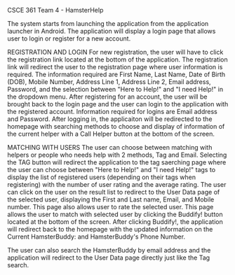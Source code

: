CSCE 361 Team 4 - HamsterHelp

The system starts from launching the application from the application launcher in Android. The application will display a login page
that allows user to login or register for a new account. 


REGISTRATION AND LOGIN
For new registration, the user will have to click the registration link located at the bottom of the application. The registration 
link will redirect the user to the registration page where user information is required. The information required are First Name, Last
Name, Date of Birth (DOB), Mobile Number, Address Line 1, Address Line 2, Email address, Password, and the selection between "Here to Help!" 
and "I need Help!" in the dropdown menu.
After registering for an account, the user will be brought back to the login page and the user can login to the application with the 
registered account. Information required for logins are Email address and Password. After logging in, the applicaiton will be redirected to 
the homepage with searching methods to choose and display of information of the current helper with a Call Helper button at the bottom of 
the screen.


MATCHING WITH USERS
The user can choose between matching with helpers or people who needs help with 2 methods, Tag and Email. Selecting the TAG button will 
redirect the application to the tag saerching page where the user can choose between "Here to Help!" and "I need Help!" tags to display 
the list of registered users (depending on their tags when registering) with the number of user rating and the average rating. The user 
can click on the user on the result list to redirect to the User Data page of the selected user, displaying the First and Last name, Email,
and Mobile number. This page also allows user to rate the selected user. This page allows the user to match with selected user by clicking 
the Buddify! button located at the bottom of the screen. After clicking Buddify!, the application will redirect back to the homepage with 
the updated information on the Current HamsterBuddy: and HamsterBuddy's Phone Number.

The user can also search the HamsterBuddy by email address and the application will redirect to the User Data page directly just like the 
Tag search. 
